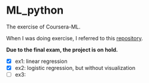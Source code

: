 # ML_python

The exercise of Coursera-ML.

When I was doing exercise, I referred to this [repository](https://github.com/fengdu78/Coursera-ML-AndrewNg-Notes).

**Due to the final exam, the project is on hold.**

- [x] ex1: linear regression
- [x] ex2: logistic regression, but without visualization
- [ ] ex3: 